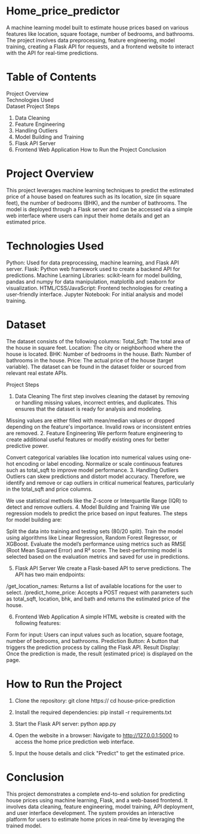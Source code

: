 # Home_price_predictor
A machine learning model built to estimate house prices based on various features like location, square footage, number of bedrooms, and bathrooms. The project involves data preprocessing, feature engineering, model training, creating a Flask API for requests, and a frontend website to interact with the API for real-time predictions.

# Table of Contents            
Project Overview              
Technologies Used                
Dataset
Project Steps
1. Data Cleaning
2. Feature Engineering
3. Handling Outliers
4. Model Building and Training
5. Flask API Server
6. Frontend Web Application
How to Run the Project
Conclusion

# Project Overview
This project leverages machine learning techniques to predict the estimated price of a house based on features such as its location, size (in square feet), the number of bedrooms (BHK), and the number of bathrooms. The model is deployed through a Flask server and can be accessed via a simple web interface where users can input their home details and get an estimated price.

# Technologies Used
Python: Used for data preprocessing, machine learning, and Flask API server.
Flask: Python web framework used to create a backend API for predictions.
Machine Learning Libraries: scikit-learn for model building, pandas and numpy for data manipulation, matplotlib and seaborn for visualization.
HTML/CSS/JavaScript: Frontend technologies for creating a user-friendly interface.
Jupyter Notebook: For initial analysis and model training.

# Dataset
The dataset consists of the following columns:
Total_Sqft: The total area of the house in square feet.
Location: The city or neighborhood where the house is located.
BHK: Number of bedrooms in the house.
Bath: Number of bathrooms in the house.
Price: The actual price of the house (target variable).
The dataset can be found in the dataset folder or sourced from relevant real estate APIs.

 Project Steps
1. Data Cleaning
The first step involves cleaning the dataset by removing or handling missing values, incorrect entries, and duplicates. This ensures that the dataset is ready for analysis and modeling.

Missing values are either filled with mean/median values or dropped depending on the feature's importance.
Invalid rows or inconsistent entries are removed.
2. Feature Engineering
We perform feature engineering to create additional useful features or modify existing ones for better predictive power.

Convert categorical variables like location into numerical values using one-hot encoding or label encoding.
Normalize or scale continuous features such as total_sqft to improve model performance.
3. Handling Outliers
Outliers can skew predictions and distort model accuracy. Therefore, we identify and remove or cap outliers in critical numerical features, particularly in the total_sqft and price columns.

We use statistical methods like the Z-score or Interquartile Range (IQR) to detect and remove outliers.
4. Model Building and Training
We use regression models to predict the price based on input features. The steps for model building are:

Split the data into training and testing sets (80/20 split).
Train the model using algorithms like Linear Regression, Random Forest Regressor, or XGBoost.
Evaluate the model’s performance using metrics such as RMSE (Root Mean Squared Error) and R² score.
The best-performing model is selected based on the evaluation metrics and saved for use in predictions.

5. Flask API Server
We create a Flask-based API to serve predictions. The API has two main endpoints:

/get_location_names: Returns a list of available locations for the user to select.
/predict_home_price: Accepts a POST request with parameters such as total_sqft, location, bhk, and bath and returns the estimated price of the house.

6. Frontend Web Application
A simple HTML website is created with the following features:

Form for input: Users can input values such as location, square footage, number of bedrooms, and bathrooms.
Prediction Button: A button that triggers the prediction process by calling the Flask API.
Result Display: Once the prediction is made, the result (estimated price) is displayed on the page.

# How to Run the Project
1. Clone the repository:
   git clone https://
   cd house-price-prediction
2. Install the required dependencies:
   pip install -r requirements.txt
3. Start the Flask API server:
   python app.py
4. Open the website in a browser:
Navigate to http://127.0.0.1:5000 to access the home price prediction web interface.

5. Input the house details and click "Predict" to get the estimated price.

# Conclusion
This project demonstrates a complete end-to-end solution for predicting house prices using machine learning, Flask, and a web-based frontend. It involves data cleaning, feature engineering, model training, API deployment, and user interface development. The system provides an interactive platform for users to estimate home prices in real-time by leveraging the trained model.
